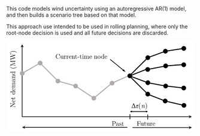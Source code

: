This code models wind uncertainty using an autoregressive AR(1) model, and then builds a scenario tree based on that model.

This approach use intended to be used in rolling planning, where only the root-node decision is used and all future decisions are discarded.

![example1](scenario_tree.png)
